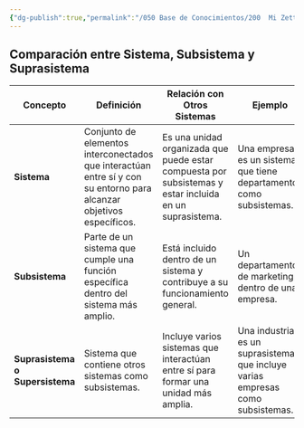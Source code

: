 ```yaml
---
{"dg-publish":true,"permalink":"/050 Base de Conocimientos/200  Mi Zettelkasten/100 Docencia/Org1/2025/Clase 05 Sistemas, Subsistemas, Suprasistemas/Zk Comparación entre Sistema, Subsistema y Suprasistema/","tags":["digitalGarden"]}
---
```


## Comparación entre Sistema, Subsistema y Suprasistema

| **Concepto**                    | **Definición**                                                                                                       | **Relación con Otros Sistemas**                                                                         | **Ejemplo**                                                                    |
| ------------------------------- | -------------------------------------------------------------------------------------------------------------------- | ------------------------------------------------------------------------------------------------------- | ------------------------------------------------------------------------------ |
| **Sistema**                     | Conjunto de elementos interconectados que interactúan entre sí y con su entorno para alcanzar objetivos específicos. | Es una unidad organizada que puede estar compuesta por subsistemas y estar incluida en un suprasistema. | Una empresa es un sistema que tiene departamentos como subsistemas.            |
| **Subsistema**                  | Parte de un sistema que cumple una función específica dentro del sistema más amplio.                                 | Está incluido dentro de un sistema y contribuye a su funcionamiento general.                            | Un departamento de marketing dentro de una empresa.                            |
| **Suprasistema o Supersistema** | Sistema que contiene otros sistemas como subsistemas.                                                                | Incluye varios sistemas que interactúan entre sí para formar una unidad más amplia.                     | Una industria es un suprasistema que incluye varias empresas como subsistemas. |
